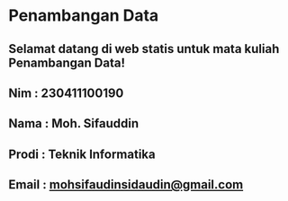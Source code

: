 # Penambangan Data

## Selamat datang di web statis untuk mata kuliah Penambangan Data!


## Nim : 230411100190
## Nama : Moh. Sifauddin
## Prodi : Teknik Informatika
## Email : mohsifaudinsidaudin@gmail.com

<!--```{tableofcontents}-->
<!--```-->